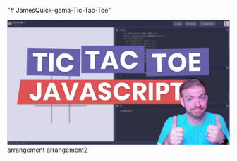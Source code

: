 "# JamesQuick-gama-Tic-Tac-Toe"

<img src="JavaScript Game Tutorial - Create Tic Tac Toe with HTML, CSS, and JavaScript (BQ).jpg" alt="">
arrangement
arrangement2

